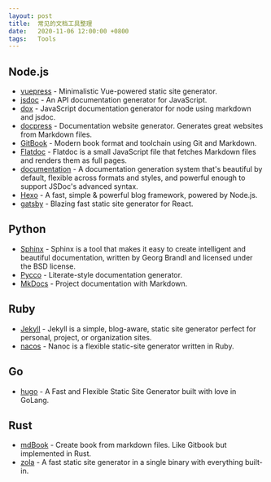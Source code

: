 ```yaml
---
layout: post
title:  常见的文档工具整理
date:   2020-11-06 12:00:00 +0800
tags:   Tools
---
```


## Node.js

- [vuepress](https://github.com/vuejs/vuepress) - Minimalistic Vue-powered static site generator.
- [jsdoc](https://github.com/jsdoc3/jsdoc) - An API documentation generator for JavaScript.
- [dox](https://github.com/tj/dox) - JavaScript documentation generator for node using markdown and jsdoc.
- [docpress](https://github.com/docpress/docpress) - Documentation website generator. Generates great websites from Markdown files.
- [GitBook](https://github.com/GitbookIO/gitbook) - Modern book format and toolchain using Git and Markdown.
- [Flatdoc](https://github.com/rstacruz/flatdoc/) - Flatdoc is a small JavaScript file that fetches Markdown files and renders them as full pages.
- [documentation](https://github.com/documentationjs/documentation) - A documentation generation system that's beautiful by default, flexible across formats and styles, and powerful enough to support JSDoc's advanced syntax.
- [Hexo](https://github.com/hexojs/hexo) - A fast, simple & powerful blog framework, powered by Node.js.
- [gatsby](https://github.com/gatsbyjs/gatsby) - Blazing fast static site generator for React.

## Python

- [Sphinx](https://github.com/sphinx-doc/sphinx) - Sphinx is a tool that makes it easy to create intelligent and beautiful documentation, written by Georg Brandl and licensed under the BSD license.
- [Pycco](https://github.com/pycco-docs/pycco) - Literate-style documentation generator.
- [MkDocs](https://github.com/mkdocs/mkdocs/) - Project documentation with Markdown.

## Ruby

- [Jekyll](https://github.com/jekyll/jekyll) - Jekyll is a simple, blog-aware, static site generator perfect for personal, project, or organization sites.
- [nacos](https://github.com/nanoc/nanoc) - Nanoc is a flexible static-site generator written in Ruby.

## Go

- [hugo](https://github.com/spf13/hugo) - A Fast and Flexible Static Site Generator built with love in GoLang.

## Rust

- [mdBook](https://github.com/rust-lang/mdBook) - Create book from markdown files. Like Gitbook but implemented in Rust.
- [zola](https://github.com/getzola/zola) - A fast static site generator in a single binary with everything built-in.
